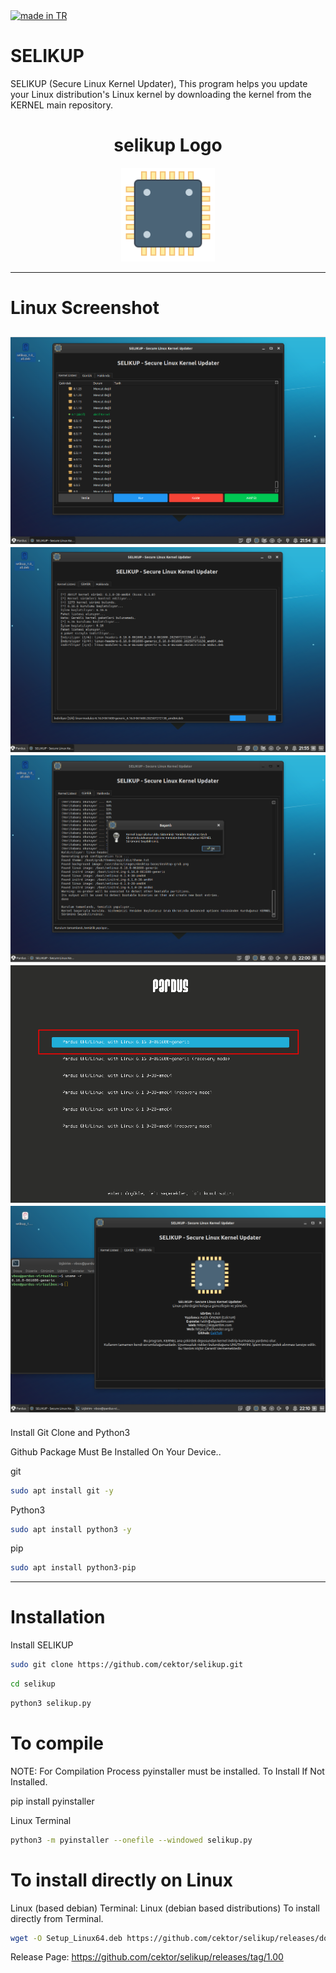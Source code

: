 <a href="#">
    <img src="https://raw.githubusercontent.com/pedromxavier/flag-badges/main/badges/TR.svg" alt="made in TR">
</a>

# SELIKUP
SELIKUP (Secure Linux Kernel Updater), This program helps you update your Linux distribution's Linux kernel by downloading the kernel from the KERNEL main repository.

<h1 align="center">selikup Logo</h1>

<p align="center">
  <img src="selikup001.png" alt="BytCon Logo" width="150" height="150">
</p>

----------------------------------

# Linux Screenshot
![Linux(pardus)](screenshot/1.png)  
![Linux(pardus)](screenshot/2.png)  
![Linux(pardus)](screenshot/3.png)  
![Linux(pardus)](screenshot/4.png)  
![Linux(pardus)](screenshot/5.png)  
--------------------
Install Git Clone and Python3

Github Package Must Be Installed On Your Device..

git
```bash
sudo apt install git -y
```

Python3
```bash
sudo apt install python3 -y 

```

pip
```bash
sudo apt install python3-pip

```

----------------------------------


# Installation
Install SELIKUP

```bash
sudo git clone https://github.com/cektor/selikup.git
```
```bash
cd selikup
```

```bash
python3 selikup.py

```

# To compile

NOTE: For Compilation Process pyinstaller must be installed. To Install If Not Installed.

pip install pyinstaller 

Linux Terminal 
```bash
python3 -m pyinstaller --onefile --windowed selikup.py
```


# To install directly on Linux


Linux (based debian) Terminal: Linux (debian based distributions) To install directly from Terminal.
```bash
wget -O Setup_Linux64.deb https://github.com/cektor/selikup/releases/download/1.00/Setup_Linux64.deb && sudo apt install ./Setup_Linux64.deb && sudo apt-get install -f -y
```



Release Page: https://github.com/cektor/selikup/releases/tag/1.00

